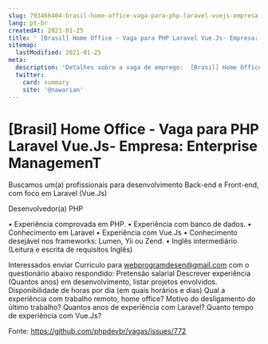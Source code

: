```yaml
---
slug: 793466404-brasil-home-office-vaga-para-php-laravel-vuejs-empresa-enterprise-management
lang: pt-br
createdAt: 2021-01-25
title: ' [Brasil] Home Office - Vaga para PHP Laravel Vue.Js- Empresa: Enterprise ManagemenT - Vaga de Emprego'
sitemap:
  lastModified: 2021-01-25
meta:
  description: 'Detalhes sobre a vaga de emprego:  [Brasil] Home Office - Vaga para PHP Laravel Vue.Js- Empresa: Enterprise ManagemenT'
  twitter:
    card: summary
    site: '@nawarian'
---
```


#  [Brasil] Home Office - Vaga para PHP Laravel Vue.Js- Empresa: Enterprise ManagemenT

Buscamos um(a) profissionais para desenvolvimento Back-end e Front-end, com foco em 
Laravel (Vue.Js) 

Desenvolvedor(a) PHP 

•	Experiência comprovada em PHP. 
•	Experiência com banco de dados. 
•	Conhecimento em Laravel
•       Experiência com Vue.Js
•	Conhecimento desejável nos frameworks: Lumen, Yii ou Zend. 
•	Inglês intermediário (Leitura e escrita de requisitos Inglês)

 
Interessados enviar Currículo para webprogramdesen@gmail.com com o questionário abaixo respondido: 
Pretensão salarial
Descrever experiência (Quantos anos) em desenvolvimento, listar projetos envolvidos.
Disponibilidade de horas por dia (em quais horários e dias)
Qual a experiência com trabalho remoto, home office?
Motivo do desligamento do último trabalho?
Quantos anos de experiência com Laravel?
Quanto tempo de experiência com Vue.Js?



Fonte: https://github.com/phpdevbr/vagas/issues/772